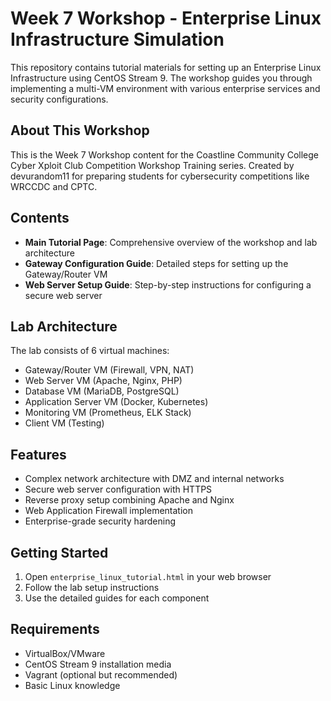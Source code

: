# Week 7 Workshop - Enterprise Linux Infrastructure Simulation

This repository contains tutorial materials for setting up an Enterprise Linux Infrastructure using CentOS Stream 9. The workshop guides you through implementing a multi-VM environment with various enterprise services and security configurations.

## About This Workshop

This is the Week 7 Workshop content for the Coastline Community College Cyber Xploit Club Competition Workshop Training series. Created by devurandom11 for preparing students for cybersecurity competitions like WRCCDC and CPTC.

## Contents

- **Main Tutorial Page**: Comprehensive overview of the workshop and lab architecture
- **Gateway Configuration Guide**: Detailed steps for setting up the Gateway/Router VM
- **Web Server Setup Guide**: Step-by-step instructions for configuring a secure web server

## Lab Architecture

The lab consists of 6 virtual machines:

- Gateway/Router VM (Firewall, VPN, NAT)
- Web Server VM (Apache, Nginx, PHP)
- Database VM (MariaDB, PostgreSQL)
- Application Server VM (Docker, Kubernetes)
- Monitoring VM (Prometheus, ELK Stack)
- Client VM (Testing)

## Features

- Complex network architecture with DMZ and internal networks
- Secure web server configuration with HTTPS
- Reverse proxy setup combining Apache and Nginx
- Web Application Firewall implementation
- Enterprise-grade security hardening

## Getting Started

1. Open `enterprise_linux_tutorial.html` in your web browser
2. Follow the lab setup instructions
3. Use the detailed guides for each component

## Requirements

- VirtualBox/VMware
- CentOS Stream 9 installation media
- Vagrant (optional but recommended)
- Basic Linux knowledge
